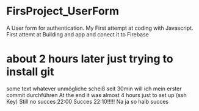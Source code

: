 # FirsProject_UserForm
A User form for authentication. 
My First attempt at coding with Javascript. 
First attemt at Building and app and conect it to Firebase
# about 2 hours later just trying to install git

some text 
whatever 
unmögliche scheiß seit 30min will ich mein erster commit durchführen 
At the end it was almost 4 hours just to set up (ssh Key)
Still no succes 22:00
Succes 22:10!!!!! 
Na ja so halb succes




